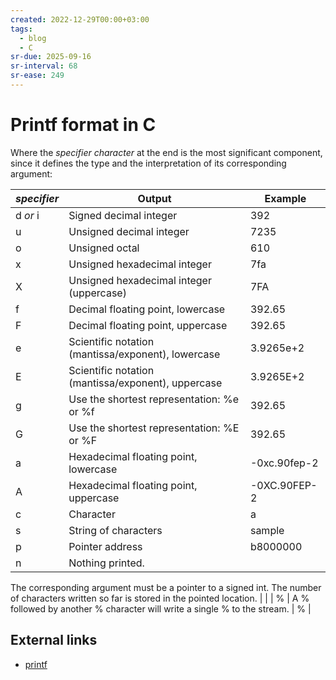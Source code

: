```yaml
---
created: 2022-12-29T00:00+03:00
tags:
  - blog
  - C
sr-due: 2025-09-16
sr-interval: 68
sr-ease: 249
---
```


# Printf format in C

Where the _specifier character_ at the end is the most significant component,
since it defines the type and the interpretation of its corresponding argument:

| _specifier_ | Output | Example |
| --- | --- | --- |
| d _or_ i | Signed decimal integer | 392 |
| u | Unsigned decimal integer | 7235 |
| o | Unsigned octal | 610 |
| x | Unsigned hexadecimal integer | 7fa |
| X | Unsigned hexadecimal integer (uppercase) | 7FA |
| f | Decimal floating point, lowercase | 392.65 |
| F | Decimal floating point, uppercase | 392.65 |
| e | Scientific notation (mantissa/exponent), lowercase | 3.9265e+2 |
| E | Scientific notation (mantissa/exponent), uppercase | 3.9265E+2 |
| g | Use the shortest representation: %e or %f | 392.65 |
| G | Use the shortest representation: %E or %F | 392.65 |
| a | Hexadecimal floating point, lowercase | -0xc.90fep-2 |
| A | Hexadecimal floating point, uppercase | -0XC.90FEP-2 |
| c | Character | a |
| s | String of characters | sample |
| p | Pointer address | b8000000 |
| n | Nothing printed.
The corresponding argument must be a pointer to a signed int.
The number of characters written so far is stored in the pointed location. |  |
| % | A % followed by another % character will write a single % to the stream. | % |

## External links

- [printf](https://www.cplusplus.com/reference/cstdio/printf/)
